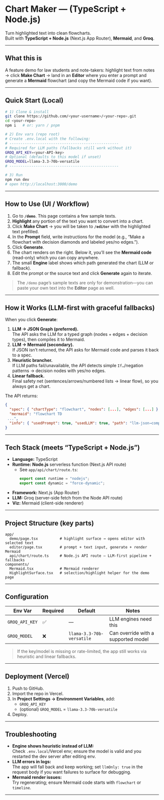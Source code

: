 # Chart Maker — (TypeScript + Node.js)

Turn highlighted text into clean flowcharts.  
Built with **TypeScript + Node.js** (Next.js App Router), **Mermaid**, and **Groq**.

---

## What this is

A feature demo for law students and note-takers: highlight text from notes → click **Make Chart** → land in an **Editor** where you enter a prompt and generate a **Mermaid** flowchart (and copy the Mermaid code if you want).

---

## Quick Start (Local)

```bash
# 1) Clone & install
git clone https://github.com/<your-username>/<your-repo>.git
cd <your-repo>
npm i   # or: yarn / pnpm

# 2) Env vars (repo root)
# Create .env.local with the following:
# --------------------------------------------------
# Required for LLM paths (fallbacks still work without it)
GROQ_API_KEY=<your-API-key>
# Optional (defaults to this model if unset)
GROQ_MODEL=llama-3.3-70b-versatile
# --------------------------------------------------

# 3) Run
npm run dev
# open http://localhost:3000/demo
```

---

## How to Use (UI / Workflow)

1. Go to **`/demo`**. This page contains a few sample texts.  
2. **Highlight** any portion of the text you want to convert into a chart.  
3. Click **Make Chart** → you will be taken to **`/editor`** with the highlighted text prefilled.  
4. In the **Prompt** field, write instructions for the model (e.g., “Make a flowchart with decision diamonds and labeled yes/no edges.”).  
5. Click **Generate**.  
6. The chart renders on the right. Below it, you’ll see the **Mermaid code** (read-only) which you can copy anywhere.  
7. The small **Engine** label shows which path generated the chart (LLM or fallback).  
8. Edit the prompt or the source text and click **Generate** again to iterate.

> The `/demo` page’s sample texts are only for demonstration—you can paste your own text into the **Editor** page as well.

---

## How it Works (LLM-first with graceful fallbacks)

When you click **Generate**:

1. **LLM → JSON Graph (preferred).**  
   The API asks the LLM for a typed graph (nodes + edges + decision types), then compiles it to Mermaid.
2. **LLM → Mermaid (secondary).**  
   If JSON isn’t returned, the API asks for Mermaid code and parses it back to a spec.
3. **Heuristic brancher.**  
   If LLM paths fail/unavailable, the API detects simple `If…`/negation patterns → decision nodes with yes/no edges.
4. **Linear fallback.**  
   Final safety net (sentences/arrows/numbered lists → linear flow), so you always get a chart.

The API returns:
```json
{
  "spec": { "chartType": "flowchart", "nodes": [...], "edges": [...] },
  "mermaid": "flowchart TD
 ...",
  "info": { "usedPrompt": true, "usedLLM": true, "path": "llm-json→compile" }
}
```

---

## Tech Stack (meets “TypeScript + Node.js”)

- **Language:** TypeScript  
- **Runtime:** **Node.js** serverless function (Next.js API route)  
  - See `app/api/chart/route.ts`:
    ```ts
    export const runtime = "nodejs";
    export const dynamic = "force-dynamic";
    ```
- **Framework:** Next.js (App Router)  
- **LLM:** Groq (server-side fetch from the Node API route)  
- **Viz:** Mermaid (client-side renderer)

---

## Project Structure (key parts)

```
app/
  demo/page.tsx          # highlight surface → opens editor with selected text
  editor/page.tsx        # prompt + text input, generate + render Mermaid
  api/chart/route.ts     # Node.js API route — LLM-first pipeline + fallbacks
components/
  Mermaid.tsx            # Mermaid renderer
  HighlightSurface.tsx   # selection/highlight helper for the demo page
```

---

## Configuration

| Env Var        | Required | Default                   | Notes                                  |
|----------------|----------|---------------------------|----------------------------------------|
| `GROQ_API_KEY` | ✅       | —                         | LLM engines need this                  |
| `GROQ_MODEL`   | ❌       | `llama-3.3-70b-versatile` | Can override with a supported model    |

> If the key/model is missing or rate-limited, the app still works via heuristic and linear fallbacks.

---

## Deployment (Vercel)

1. Push to GitHub.  
2. Import the repo in Vercel.  
3. In **Project Settings → Environment Variables**, add:
   - `GROQ_API_KEY`
   - (optional) `GROQ_MODEL` = `llama-3.3-70b-versatile`
4. Deploy.


---

## Troubleshooting

- **Engine shows heuristic instead of LLM:**  
  Check `.env.local`/Vercel env; ensure the model is valid and you restarted the dev server after editing env.
- **LLM errors in logs:**  
  The app will fall back and keep working; set `llmOnly: true` in the request body if you want failures to surface for debugging.
- **Mermaid render issues:**  
  Try regenerating; ensure Mermaid code starts with `flowchart` or `timeline`.

---


